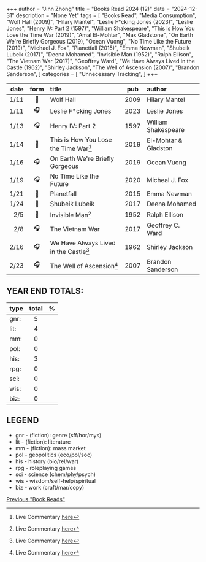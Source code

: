 +++ 
author = "Jinn Zhong" 
title = "Books Read 2024 (12)" 
date = "2024-12-31" 
description = "None Yet"
tags = [
    "Books Read",
    "Media Consumption",
    "Wolf Hall (2009)",
    "Hilary Mantel",
    "Leslie F*cking Jones (2023)",
    "Leslie Jones",
    "Henry IV: Part 2 (1597)",
    "William Shakespeare",
    "This is How You Lose the Time War (2019)",
    "Amal El-Mohtar",
    "Max Gladstone",
    "On Earth We're Briefly Gorgeous (2019),
    "Ocean Vuong",
    "No Time Like the Future (2019)",
    "Michael J. Fox",
    "Planetfall (2015)",
    "Emma Newman",
    "Shubeik Lubeik (2017)",
    "Deena Mohamed",
    "Invisible Man (1952)",
    "Ralph Ellison",
    "The Vietnam War (2017)",
    "Geoffrey Ward",
    "We Have Always Lived in the Castle (1962)",
    "Shirley Jackson",
    "The Well of Ascension (2007)",
    "Brandon Sanderson",
]
categories = [
    "Unnecessary Tracking",
]
+++

| date | form | title | pub | author |
| ---: | :---: | :--- | :---: | :--- |
|1/11| :book: | Wolf Hall | 2009 | Hilary Mantel |
|1/11| :headphones: | Leslie F*cking Jones | 2023 | Leslie Jones |
|1/13| :headphones: | Henry IV: Part 2 | 1597 | William Shakespeare |
|1/14| :book: | This is How You Lose the Time War[^1] | 2019 | El-Mohtar & Gladston |
|1/16| :headphones: | On Earth We're Briefly Gorgeous | 2019 | Ocean Vuong |
|1/19| :headphones: | No Time Like the Future | 2020 | Micheal J.  Fox |
|1/21| :book: | Planetfall | 2015 | Emma Newman |
|1/24|:book:| Shubeik Lubeik | 2017 | Deena Mohamed |
|2/5|:book:| Invisible Man[^2] | 1952 | Ralph Ellison |
|2/8|:headphones:| The Vietnam War | 2017 | Geoffrey C. Ward |
|2/16|:headphones:| We Have Always Lived in the Castle[^3] | 1962 | Shirley Jackson |
|2/23|:headphones:| The Well of Ascension[^4] | 2007 | Brandon Sanderson |
  
## YEAR END TOTALS:
|type|total|%|
|:---|:---:|:---:|
|gnr:| 5 | |
|lit:| 4 | |
|mm:| 0 | |
|pol:| 0 | |
|his:| 3 | |
|rpg:| 0 | |
|sci:| 0 | |
|wis:| 0 | |
|biz:| 0 | |

## LEGEND
* gnr - (fiction): genre (sff/hor/mys)
* lit - (fiction): literature
* mm - (fiction): mass market
* pol - geopolitics (eco/pol/soc)
* his - history (bio/rel/war)
* rpg - roleplaying games
* sci - science (chem/phy/psych)
* wis - wisdom/self-help/spiritual
* biz - work (craft/mar/copy)

[Previous "Book Reads"](https://journal.jinnzhong.com/tags/books-read/)

[^1]: Live Commentary [here](https://journal.jinnzhong.com/commentary-this-is-how-you-lose-the-time-war-2019/)
[^2]: Live Commentary [here](https://journal.jinnzhong.com/commentary-invisible-man-1952/)
[^3]: Live Commentary [here](https://journal.jinnzhong.com/commentary-we-have-always-lived-in-the-castle-1962/)
[^4]: Live Commentary [here](https://journal.jinnzhong.com/commentary-the-well-of-ascension-2007/)
